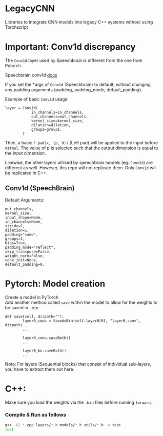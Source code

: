 # LegacyCNN

Libraries to integrate CNN models into legacy C++ systems without using Torchscript

# Important: Conv1d discrepancy

The `Conv1d` layer used by Speechbrain is different from the one from Pytorch.

Speechbrain conv1d [docs](https://speechbrain.readthedocs.io/en/latest/_modules/speechbrain/nnet/CNN.html#Conv1d)

If you set the \*args of `Conv1d` (Speechbrain) to default; without changing any padding arguments (padding, padding_mode, default_padding).

Example of basic `Conv1d` usage

```
layer = Conv1d(
            in_channels=in_channels,
            out_channels=out_channels,
            kernel_size=kernel_size,
            dilation=dilation,
            groups=groups,
        )
```

Then, a basic `F.pad(x, (p, 0))` (Left pad) will be applied to the input before `matmul`. The value of p is selected such that the output dimension is equal to the input dimension.

Likewise, the other layers utilised by speechbrain models (eg. `Conv2d`) are different as well. However, this repo will not replicate them. Only `Conv1d` will be replicated in C++.

## Conv1d (SpeechBrain)

Default Arguments:

```
out_channels,
kernel_size,
input_shape=None,
in_channels=None,
stride=1,
dilation=1,
padding="same",
groups=1,
bias=True,
padding_mode="reflect",
skip_transpose=False,
weight_norm=False,
conv_init=None,
default_padding=0,
```

# Pytorch: Model creation

Create a model in PyTorch. \
Add another method called `save` within the model to allow for the weights to be saved in `.bin`.

```
def save(self, dirpath=""):
        layer0_conv = SaveAsBin(self.layer0[0], "layer0_conv", dirpath)
        ...

        layer0_conv.saveBoth()
        ...

        layer0_bn.saveBoth()
        ...
```

Note: For layers (Sequential blocks) that consist of individual sub-layers, you have to extract them out here.

# C++:

Make sure you load the weights via the `.bin` files before running `forward`.

### Compile & Run as follows

```bash
g++ -O2 *.cpp layers/*.h models/*.h utils/*.h -o test
test
```
